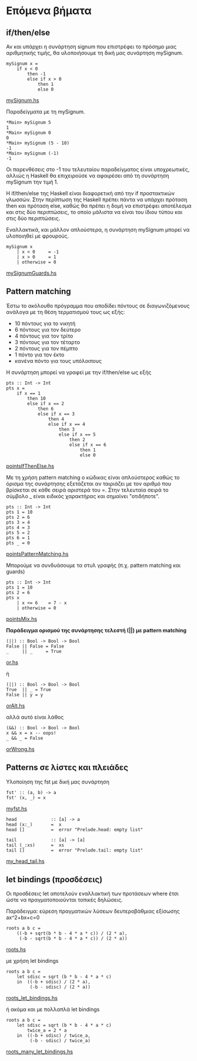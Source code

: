 # Επόμενα βήματα

## if/then/else

Αν και υπάρχει η συνάρτηση signum που επιστρέφει το πρόσημο μιας αριθμητικής τιμής, θα υλοποιήσουμε τη δική μας συνάρτηση mySignum.

```
mySignum x =
    if x < 0 
        then -1
        else if x > 0
            then 1
            else 0
```

[mySignum.hs](./mySignum.hs)

Παραδείγματα με τη mySignum.

```
*Main> mySignum 5
1
*Main> mySignum 0
0
*Main> mySignum (5 - 10)
-1
*Main> mySignum (-1)
-1
```

Οι παρενθέσεις στο -1 του τελευταίου παραδείγματος είναι υποχρεωτικές, αλλιώς η Haskell θα επιχειρούσε να αφαιρέσει από τη συνάρτηση mySignum την τιμή 1.

Η if/then/else της Haskell είναι διαφορετική από την if προστακτικών γλωσσών. Στην περίπτωση της Haskell πρέπει πάντα να υπάρχει πρόταση then και πρόταση else, καθώς θα πρέπει η δομή να επιστρέφει αποτέλεσμα και στις δύο περιπτώσεις, το οποίο μάλιστα να είναι του ίδιου τύπου και στις δύο περιπτώσεις.

Εναλλακτικά, και μάλλον απλούστερα, η συνάρτηση mySignum μπορεί να υλοποιηθεί με φρουρούς.

```
mySignum x
    | x < 0     = -1
    | x > 0     = 1
    | otherwise = 0
```

[mySignumGuards.hs](./mySignumGuards.hs)

## Pattern matching

Έστω το ακόλουθο πρόγραμμα που αποδίδει πόντους σε διαγωνιζόμενους ανάλογα με τη θέση τερματισμού τους ως εξής:

* 10 πόντους για το νικητή
* 6 πόντους για τον δεύτερο
* 4 πόντους για τον τρίτο
* 3 πόντους για τον τέταρτο
* 2 πόντους για τον πέμπτο
* 1 πόντο για τον έκτο
* κανένα πόντο για τους υπόλοιπους

Η συνάρτηση μπορεί να γραφεί με την if/then/else ως εξής

```
pts :: Int -> Int
pts x =
    if x == 1
        then 10
        else if x == 2
            then 6
            else if x == 3
                then 4
                else if x == 4
                    then 3
                    else if x == 5
                        then 2
                        else if x == 6
                            then 1
                            else 0
```

[pointsIfThenElse.hs](./pointsIfThenElse.hs)

Με τη χρήση pattern matching ο κώδικας είναι απλούστερος καθώς το όρισμα της συνάρτησης εξετάζεται αν ταιριάζει με τον αριθμό που βρίσκεται σε κάθε σειρά αριστερά του =. Στην τελευταία σειρά το σύμβολο  _ είναι ειδικός χαρακτήρας και σημαίνει "οτιδήποτε".

```
pts :: Int -> Int
pts 1 = 10
pts 2 = 6
pts 3 = 4
pts 4 = 3
pts 5 = 2
pts 6 = 1
pts _ = 0
```

[pointsPatternMatching.hs](./pointsPatternMatching.hs)


Μπορούμε να συνδυάσουμε τα στυλ γραφής (π.χ. pattern matching και guards)


```
pts :: Int -> Int
pts 1 = 10
pts 2 = 6
pts x
    | x <= 6    = 7 - x
    | otherwise = 0
```

[pointsMix.hs](./pointsMix.hs)

**Παράδειγμα ορισμού της συνάρτησης τελεστή (\|\|) με pattern matching**

```
(||) :: Bool -> Bool -> Bool
False || False = False
_     || _     = True
```
[or.hs](./or.hs)

ή 

```
(||) :: Bool -> Bool -> Bool
True  || _ = True
False || y = y
```
[orAlt.hs](./orAlt.hs)

αλλά αυτό είναι λάθος

```
(&&) :: Bool -> Bool -> Bool
x && x = x -- oops!
_ && _ = False
```

[orWrong.hs](./orWrong.hs)

## Patterns σε λίστες και πλειάδες

Υλοποίηση της fst με δική μας συνάρτηση

```
fst' :: (a, b) -> a
fst' (x, _) = x
```

[myfst.hs](./myfst.hs)

```
head             :: [a] -> a
head (x:_)       =  x
head []          =  error "Prelude.head: empty list"

tail             :: [a] -> [a]
tail (_:xs)      =  xs
tail []          =  error "Prelude.tail: empty list"
```

[my_head_tail.hs](./my_head_tail.hs)

## let bindings (προσδέσεις)

Οι προσδέσεις let αποτελούν εναλλακτική των προτάσεων where έτσι ώστε να πραγματοποιούνται τοπικές δηλώσεις.

Παράδειγμα: εύρεση πραγματικών λύσεων δευτεροβάθμιας εξίσωσης ax^2+bx+c=0

```
roots a b c =
    ((-b + sqrt(b * b - 4 * a * c)) / (2 * a),
     (-b - sqrt(b * b - 4 * a * c)) / (2 * a))
```

[roots.hs](./roots.hs)

με χρήση let bindings

```
roots a b c =
    let sdisc = sqrt (b * b - 4 * a * c)
    in  ((-b + sdisc) / (2 * a),
         (-b - sdisc) / (2 * a))
```

[roots_let_bindings.hs](./roots_let_bindings.hs)

ή ακόμα και με πολλαπλά let bindings


```
roots a b c =
    let sdisc = sqrt (b * b - 4 * a * c)
        twice_a = 2 * a
    in  ((-b + sdisc) / twice_a,
         (-b - sdisc) / twice_a)
```

[roots_many_let_bindings.hs](./roots_many_let_bindings.hs)

